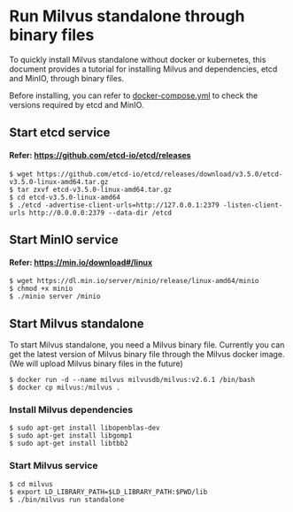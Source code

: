 # Run Milvus standalone through binary files

To quickly install Milvus standalone without docker or kubernetes, this document provides a tutorial for installing Milvus and dependencies, etcd and MinIO, through binary files.

Before installing, you can refer to [docker-compose.yml](https://github.com/milvus-io/milvus/blob/master/deployments/docker/standalone/docker-compose.yml) to check the versions required by etcd and MinIO.

## Start etcd service

#### Refer: https://github.com/etcd-io/etcd/releases

```shell
$ wget https://github.com/etcd-io/etcd/releases/download/v3.5.0/etcd-v3.5.0-linux-amd64.tar.gz
$ tar zxvf etcd-v3.5.0-linux-amd64.tar.gz
$ cd etcd-v3.5.0-linux-amd64
$ ./etcd -advertise-client-urls=http://127.0.0.1:2379 -listen-client-urls http://0.0.0.0:2379 --data-dir /etcd
```

## Start MinIO service

#### Refer: https://min.io/download#/linux

```shell
$ wget https://dl.min.io/server/minio/release/linux-amd64/minio
$ chmod +x minio
$ ./minio server /minio
```

## Start Milvus standalone

To start Milvus standalone, you need a Milvus binary file. Currently you can get the latest version of Milvus binary file through the Milvus docker image. (We will upload Milvus binary files in the future)

```shell
$ docker run -d --name milvus milvusdb/milvus:v2.6.1 /bin/bash
$ docker cp milvus:/milvus .
```

### Install Milvus dependencies

```shell
$ sudo apt-get install libopenblas-dev
$ sudo apt-get install libgomp1
$ sudo apt-get install libtbb2
```

### Start Milvus service

```shell
$ cd milvus
$ export LD_LIBRARY_PATH=$LD_LIBRARY_PATH:$PWD/lib
$ ./bin/milvus run standalone
```

